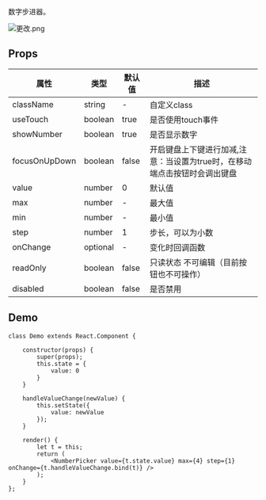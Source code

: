 

数字步进器。

![更改.png](https://work.alibaba-inc.com/aliwork_tfs/g01_alibaba-inc_com/tfscom/TB1FvvoQpXXXXXmapXXXXXXXXXX.tfsprivate.png)

## Props

属性 | 类型 | 默认值| 描述
---- | ---- | ----- | ----
|className|string|-|自定义class|
|useTouch|boolean|true|是否使用touch事件|
|showNumber|boolean|true|是否显示数字|
|focusOnUpDown|boolean|false|开启键盘上下键进行加减,注意：当设置为true时，在移动端点击按钮时会调出键盘|
|value|number|0|默认值|
|max|number|-|最大值|
|min|number|-|最小值|
|step|number|1|步长，可以为小数|
|onChange|optional|-|变化时回调函数|
|readOnly|boolean|false|只读状态 不可编辑（目前按钮也不可操作）|
|disabled|boolean|false|是否禁用|

## Demo

```
class Demo extends React.Component {

    constructor(props) {
        super(props);
        this.state = {
            value: 0
        }
    }

    handleValueChange(newValue) {
        this.setState({
            value: newValue
        });
    }

    render() {
        let t = this;
        return (
            <NumberPicker value={t.state.value} max={4} step={1} onChange={t.handleValueChange.bind(t)} />
        );
    }
};

```



